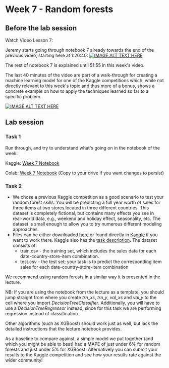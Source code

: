 # Week 7 - Random forests 

## Before the lab session

Watch Video Lesson 7:

Jeremy starts going through notebook 7 already towards the end of the previous video, starting here at 1:26:40:
[![IMAGE ALT TEXT HERE](https://img.youtube.com/vi/_rXzeWq4C6w/0.jpg)](https://youtu.be/_rXzeWq4C6w?t=5200)

The rest of notebook 7 is explained until 51:55 in this week's video. 

The last 40 minutes of the video are part of a walk-through for creating a machine learning model for one of the Kaggle competitions which, while not directly relevant to this week's topic and thus more of a bonus, shows a concrete example on how to apply the techniques learned so far to a specific problem.

[![IMAGE ALT TEXT HERE](https://img.youtube.com/vi/AdhG64NF76E/0.jpg)](https://www.youtube.com/watch?v=AdhG64NF76E)

## Lab session

### Task 1

Run through, and try to understand what's going on in the notebook of the week:

Kaggle:
[Week 7 Notebook](https://www.kaggle.com/code/jhoward/how-random-forests-really-work)

Colab:
[Week 7 Notebook](https://colab.research.google.com/github/fastai/course22/blob/master/07-how-random-forests-really-work.ipynb) (Copy to your drive if you want changes to persist)

### Task 2 

- We chose a previous Kaggle competition as a good scenario to test your random forest skills. You will be predicting a full year worth of sales for three items at two stores located in three different countries. This dataset is completely fictional, but contains many effects you see in real-world data, e.g., weekend and holiday effect, seasonality, etc. The dataset is small enough to allow you to try numerous different modeling approaches.
- Files can be either downloaded [here](https://drive.google.com/file/d/1arhntFdrnpdacCOckAwlD9Sf1gSiSJjc/view?usp=sharing) or found directly in [Kaggle](https://www.kaggle.com/competitions/tabular-playground-series-jan-2022/data) if you want to work there. Kaggle also has the [task description](https://www.kaggle.com/competitions/tabular-playground-series-jan-2022/overview).  The dataset consists of:
    - train.csv - the training set, which includes the sales data for each date-country-store-item combination.
    - test.csv - the test set; your task is to predict the corresponding item sales for each date-country-store-item combination


We recommend using random forests in a similar way it is presented in the lecture. 

NB: If you are using the notebook from the lecture as a template, you should jump straight from where you create _trn_xs_, _trn_y_, _val_xs_ and _val_y_ to the cell where you import _DecisionTreeClassifier_. 
Additionally, you will have to use a _DecisionTreeRegressor_ instead, since for this task we are performing regression instead of classification.

Other algorithms (such as XGBoost) should work just as well, but lack the detailed instructions that the lecture notebook provides.

As a baseline to compare against, a simple model we put together (and which you might be able to beat) had a MAPE of just under 6% for random forests and just under 5% for XGBoost. 
Alternatively you can submit your results to the Kaggle competition and see how your results rate against the wider community!
